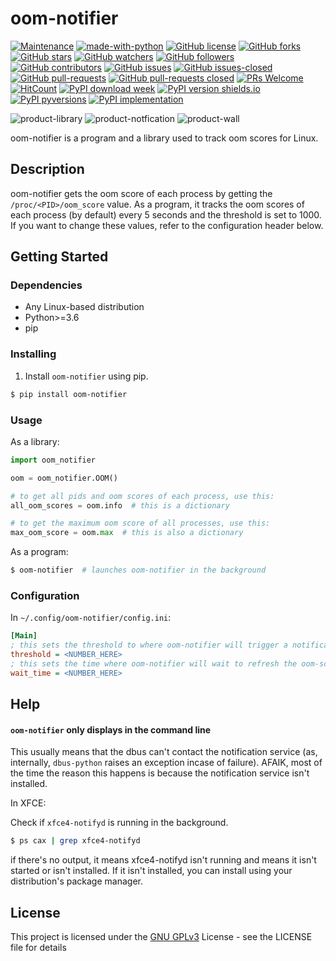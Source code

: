 # oom-notifier
[![Maintenance](https://img.shields.io/badge/Maintained%3F-yes-green.svg)](https://github.com/ALinuxPerson/oom-notifier/pulse/commit-activity)
[![made-with-python](https://img.shields.io/badge/Made%20with-Python-1f425f.svg)](https://www.python.org/)
[![GitHub license](https://img.shields.io/github/license/ALinuxPerson/oom-notifier.svg)](https://github.com/ALinuxPerson/oom-notifier/blob/master/LICENSE)
[![GitHub forks](https://img.shields.io/github/forks/ALinuxPerson/oom-notifier.svg?style=social&label=Fork&maxAge=2592000)](https://GitHub.com/ALinuxPerson/oom-notifier/network/)
[![GitHub stars](https://img.shields.io/github/stars/ALinuxPerson/oom-notifier.svg?style=social&label=Star&maxAge=2592000)](https://GitHub.com/ALinuxPerson/oom-notifier/stargazers/)
[![GitHub watchers](https://img.shields.io/github/watchers/ALinuxPerson/oom-notifier.svg?style=social&label=Watch&maxAge=2592000)](https://GitHub.com/ALinuxPerson/oom-notifier/watchers/)
[![GitHub followers](https://img.shields.io/github/followers/ALinuxPerson.svg?style=social&label=Follow&maxAge=2592000)](https://github.com/ALinuxPerson?tab=followers)
[![GitHub contributors](https://img.shields.io/github/contributors/ALinuxPerson/oom-notifier.svg)](https://github.com/ALinuxPerson/oom-notifier/graphs/contributors)
[![GitHub issues](https://img.shields.io/github/issues/ALinuxPerson/oom-notifier.svg)](https://GitHub.com/ALinuxPerson/oom-notifier/issues/)
[![GitHub issues-closed](https://img.shields.io/github/issues-closed/ALinuxPerson/oom-notifier.svg)](https://GitHub.com/ALinuxPerson/oom-notifier/issues?q=is%3Aissue+is%3Aclosed)
[![GitHub pull-requests](https://img.shields.io/github/issues-pr/ALinuxPerson/oom-notifier.svg)](https://GitHub.com/ALinuxPerson/oom-notifier/pull/)
[![GitHub pull-requests closed](https://img.shields.io/github/issues-pr-closed/ALinuxPerson/oom-notifier.svg)](https://GitHub.com/ALinuxPerson/oom-notifier/pull/)
[![PRs Welcome](https://img.shields.io/badge/PRs-welcome-brightgreen.svg?style=flat-square)](http://makeapullrequest.com)
[![HitCount](http://hits.dwyl.io/ALinuxPerson/badges.svg)](http://hits.dwyl.io/ALinuxPerson/badges)
[![PyPI download week](https://img.shields.io/pypi/dw/oom-notifier.svg)](https://pypi.python.org/pypi/oom-notifier/)
[![PyPI version shields.io](https://img.shields.io/pypi/v/oom-notifier.svg)](https://pypi.python.org/pypi/oom-notifier/)
[![PyPI pyversions](https://img.shields.io/pypi/pyversions/oom-notifier.svg)](https://pypi.python.org/pypi/oom-notifier/)
[![PyPI implementation](https://img.shields.io/pypi/implementation/oom-notifier.svg)](https://pypi.python.org/pypi/oom-notifier/)

![product-library](https://i.imgur.com/9ztbONM.png) ![product-notfication](https://i.imgur.com/6oWvzV4.png) ![product-wall](https://i.imgur.com/Xps47Xa.png)

oom-notifier is a program and a library used to track oom scores for Linux.

## Description

oom-notifier gets the oom score of each process by getting the `/proc/<PID>/oom_score` value. As a program, it tracks
the oom scores of each process (by default) every 5 seconds and the threshold is set to 1000. If you want to change these
values, refer to the configuration header below.

## Getting Started

### Dependencies

* Any Linux-based distribution
* Python>=3.6
* pip

### Installing

1. Install `oom-notifier` using pip.
```bash
$ pip install oom-notifier
```

### Usage

As a library:
```python
import oom_notifier

oom = oom_notifier.OOM()

# to get all pids and oom scores of each process, use this:
all_oom_scores = oom.info  # this is a dictionary

# to get the maximum oom score of all processes, use this:
max_oom_score = oom.max  # this is also a dictionary
```
As a program:
```bash
$ oom-notifier  # launches oom-notifier in the background
```

### Configuration
In `~/.config/oom-notifier/config.ini`:
```ini
[Main]
; this sets the threshold to where oom-notifier will trigger a notification if it passes this value
threshold = <NUMBER_HERE>
; this sets the time where oom-notifier will wait to refresh the oom-scores
wait_time = <NUMBER_HERE>
```

## Help

#### **`oom-notifier` only displays in the command line**

This usually means that the dbus can't contact the notification service (as, internally, `dbus-python` raises an exception incase of failure).
AFAIK, most of the time the reason this happens is because the notification service isn't installed.

In XFCE:

Check if `xfce4-notifyd` is running in the background.
```bash
$ ps cax | grep xfce4-notifyd
```
if there's no output, it means xfce4-notifyd isn't running and means it isn't started or isn't installed. If it isn't installed,
you can install using your distribution's package manager.

## License

This project is licensed under the [GNU GPLv3](https://choosealicense.com/licenses/gpl-3.0/) License - see the LICENSE file for details
